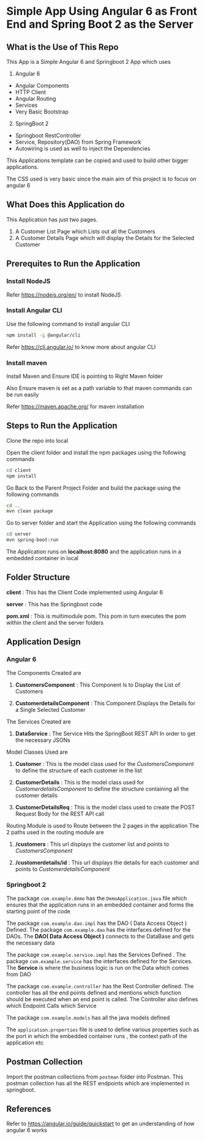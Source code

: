 # Simple App Using Angular 6 as Front End and Spring Boot 2 as the Server

## What is the Use of This Repo
This App is a Simple Angular 6 and Springboot 2 App which uses

1. Angular 6
 * Angular Components
 * HTTP Client
 * Angular Routing
 * Services
 * Very Basic Bootstrap
2. SpringBoot 2
 * Springboot RestController
 * Service, Repository(DAO) from Spring Framework
 * Autowiring is used as well to inject the Dependencies

This Applications template can be copied and used to build other bigger applications.

The CSS used is very basic since the main aim of this project is to focus on angular 6

## What Does this Application do

This Application has just two pages.
1. A Customer List Page which Lists out all the Customers
2. A Customer Details Page which will display the Details for the Selected Customer

## Prerequites to Run the Application

### Install NodeJS

Refer https://nodejs.org/en/ to install NodeJS

### Install Angular CLI

Use the following command to install angular CLI

```bash
npm install -g @angular/cli
```

Refer https://cli.angular.io/ to know more about angular CLI

### Install maven

Install Maven and Ensure IDE is pointing to Right Maven folder

Also Ensure maven is set as a path variable to that maven commands can be run easily

Refer https://maven.apache.org/ for maven installation

## Steps to Run the Application

Clone the repo into local

Open the client folder and install the npm packages using the following commands

```bash
cd client
npm install
```

Go Back to the Parent Project Folder and build the package using the following commands

```bash
cd ..
mvn clean package
```

Go to server folder and start the Application using the following commands

```bash
cd server
mvn spring-boot:run
```

The Application runs on **localhost:8080** and the application runs in a embedded container in local

## Folder Structure

**client** : This has the Client Code implemented using Angular 6

**server** : This has the Springboot code

**pom.xml** : This is multimodule pom. This pom in turn executes the pom within the client and the server folders

## Application Design

### Angular 6

The Components Created are

1. **CustomersComponent** : This Component Is to Display the List of Customers

2. **CustomerdetailsComponent** : This Component Displays the Details for a Single Selected Customer

The Services Created are

1. **DataService** : The Service Hits the SpringBoot REST API In order to get the necessary JSONs

Model Classes Used are

1. **Customer** : This is the model class used for the *CustomersComponent* to define the structure of each customer in the list

2. **CustomerDetails** : This is the model class used for *CustomerdetailsComponent* to define the structure containing all the customer details

3. **CustomerDetailsReq** : This is the model class used to create the POST Request Body for the REST API call

Routing Module is used to Route between the 2 pages in the application
The 2 paths used in the routing module are

1. **/customers**  : This url displays the customer list and points to *CustomersComponent*

2. **/customerdetails/id** : This url displays the details for each customer and points to *CustomerdetailsComponent*

### Springboot 2

The package `com.example.demo` has the `DemoApplication.java` file which ensures that the application runs in an embedded container and forms the starting point of the code

The package `com.example.dao.impl` has the DAO ( Data Access Object ) Defined. The package `com.example.dao` has the interfaces defined for the DAOs.
The **DAO( Data Access Object )** connects to the DataBase and gets the necessary data

The package `com.example.service.impl` has the Services Defined . The package `com.example.service` has the interfaces defined for the Services.
The **Service** is where the business logic is run on the Data which comes from DAO

The package `com.example.controller` has the Rest Controller defined. The controller has all the end points defined and mentions which function should be executed when an end point is called. The Controller also defines which Endpoint Calls which Service

The package `com.example.models` has all the java models defined

The `application.properties` file is used to define various properties such as the port in which the embedded container runs , the context path of the application etc

## Postman Collection

Import the postman collections from `postman` folder into Postman.
This postman collection has all the REST endpoints which are implemented in springboot.

## References

Refer to https://angular.io/guide/quickstart to get an understanding of how angular 6 works
